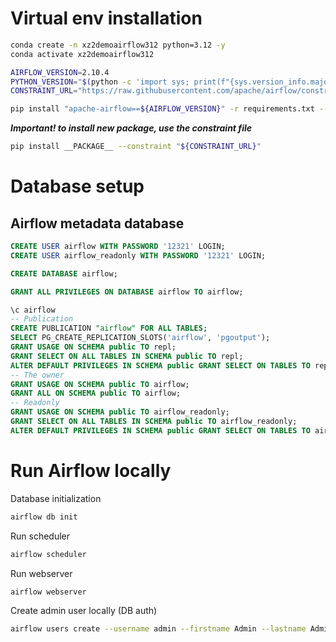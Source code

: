 # Virtual env installation

```sh
conda create -n xz2demoairflow312 python=3.12 -y
conda activate xz2demoairflow312

AIRFLOW_VERSION=2.10.4
PYTHON_VERSION="$(python -c 'import sys; print(f"{sys.version_info.major}.{sys.version_info.minor}")')"
CONSTRAINT_URL="https://raw.githubusercontent.com/apache/airflow/constraints-${AIRFLOW_VERSION}/constraints-${PYTHON_VERSION}.txt"

pip install "apache-airflow==${AIRFLOW_VERSION}" -r requirements.txt --constraint "${CONSTRAINT_URL}"
```

**_Important! to install new package, use the constraint file_**

```sh
pip install __PACKAGE__ --constraint "${CONSTRAINT_URL}"
```

# Database setup

## Airflow metadata database

```sql
CREATE USER airflow WITH PASSWORD '12321' LOGIN;
CREATE USER airflow_readonly WITH PASSWORD '12321' LOGIN;

CREATE DATABASE airflow;

GRANT ALL PRIVILEGES ON DATABASE airflow TO airflow;

\c airflow
-- Publication
CREATE PUBLICATION "airflow" FOR ALL TABLES;
SELECT PG_CREATE_REPLICATION_SLOTS('airflow', 'pgoutput');
GRANT USAGE ON SCHEMA public TO repl;
GRANT SELECT ON ALL TABLES IN SCHEMA public TO repl;
ALTER DEFAULT PRIVILEGES IN SCHEMA public GRANT SELECT ON TABLES TO repl;
-- The owner
GRANT USAGE ON SCHEMA public TO airflow;
GRANT ALL ON SCHEMA public TO airflow;
-- Readonly
GRANT USAGE ON SCHEMA public TO airflow_readonly;
GRANT SELECT ON ALL TABLES IN SCHEMA public TO airflow_readonly;
ALTER DEFAULT PRIVILEGES IN SCHEMA public GRANT SELECT ON TABLES TO airflow_readonly;
```

# Run Airflow locally

Database initialization

```sh
airflow db init
```

Run scheduler

```sh
airflow scheduler
```

Run webserver

```sh
airflow webserver
```

Create admin user locally (DB auth)

```sh
airflow users create --username admin --firstname Admin --lastname Admin --role Admin --email admin@some.site
```
